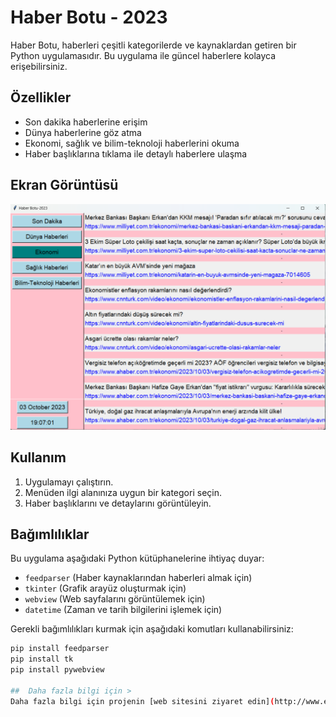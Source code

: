 # Haber Botu - 2023

Haber Botu, haberleri çeşitli kategorilerde ve kaynaklardan getiren bir Python uygulamasıdır. Bu uygulama ile güncel haberlere kolayca erişebilirsiniz.

## Özellikler

- Son dakika haberlerine erişim
- Dünya haberlerine göz atma
- Ekonomi, sağlık ve bilim-teknoloji haberlerini okuma
- Haber başlıklarına tıklama ile detaylı haberlere ulaşma

## Ekran Görüntüsü

![Ekran Görüntüsü](HaberBotu.png)

## Kullanım

1. Uygulamayı çalıştırın.
2. Menüden ilgi alanınıza uygun bir kategori seçin.
3. Haber başlıklarını ve detaylarını görüntüleyin.

## Bağımlılıklar

Bu uygulama aşağıdaki Python kütüphanelerine ihtiyaç duyar:

- `feedparser` (Haber kaynaklarından haberleri almak için)
- `tkinter` (Grafik arayüz oluşturmak için)
- `webview` (Web sayfalarını görüntülemek için)
- `datetime` (Zaman ve tarih bilgilerini işlemek için)

Gerekli bağımlılıkları kurmak için aşağıdaki komutları kullanabilirsiniz:

```bash
pip install feedparser
pip install tk
pip install pywebview

##  Daha fazla bilgi için >
Daha fazla bilgi için projenin [web sitesini ziyaret edin](http://www.example.com).

